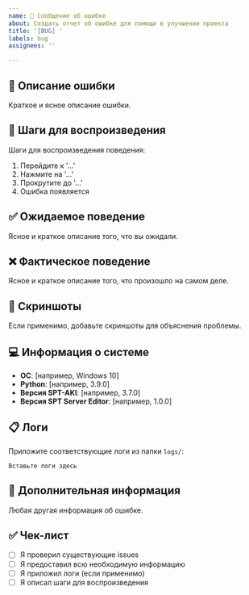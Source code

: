 ```yaml
---
name: 🐛 Сообщение об ошибке
about: Создать отчет об ошибке для помощи в улучшении проекта
title: '[BUG] '
labels: bug
assignees: ''

---
```


## 🐛 Описание ошибки
Краткое и ясное описание ошибки.

## 🔄 Шаги для воспроизведения
Шаги для воспроизведения поведения:
1. Перейдите к '...'
2. Нажмите на '...'
3. Прокрутите до '...'
4. Ошибка появляется

## ✅ Ожидаемое поведение
Ясное и краткое описание того, что вы ожидали.

## ❌ Фактическое поведение
Ясное и краткое описание того, что произошло на самом деле.

## 📸 Скриншоты
Если применимо, добавьте скриншоты для объяснения проблемы.

## 💻 Информация о системе
- **ОС**: [например, Windows 10]
- **Python**: [например, 3.9.0]
- **Версия SPT-AKI**: [например, 3.7.0]
- **Версия SPT Server Editor**: [например, 1.0.0]

## 📋 Логи
Приложите соответствующие логи из папки `logs/`:

```
Вставьте логи здесь
```

## 📁 Дополнительная информация
Любая другая информация об ошибке.

## ✅ Чек-лист
- [ ] Я проверил существующие issues
- [ ] Я предоставил всю необходимую информацию
- [ ] Я приложил логи (если применимо)
- [ ] Я описал шаги для воспроизведения
